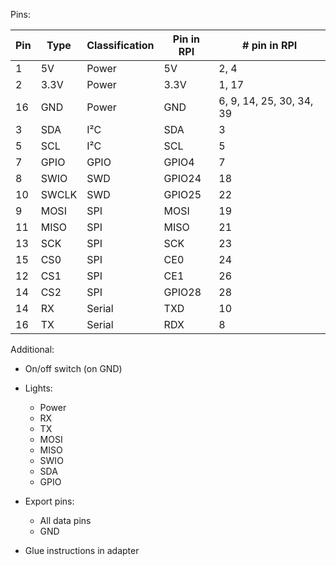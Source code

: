 Pins:

| Pin | Type  | Classification | Pin in RPI | # pin in RPI |
|-----|-------|----------------|------------|--------------|
|  1  | 5V    | Power          | 5V         | 2, 4  |
|  2  | 3.3V  | Power          | 3.3V       | 1, 17 |
| 16  | GND   | Power          | GND        | 6, 9, 14, 25, 30, 34, 39 |
|  3  | SDA   | I²C            | SDA        | 3     |
|  5  | SCL   | I²C            | SCL        | 5     |
|  7  | GPIO  | GPIO           | GPIO4      | 7     |
|  8  | SWIO  | SWD            | GPIO24     | 18    |
| 10  | SWCLK | SWD            | GPIO25     | 22    |
|  9  | MOSI  | SPI            | MOSI       | 19    |
| 11  | MISO  | SPI            | MISO       | 21    |
| 13  | SCK   | SPI            | SCK        | 23    |
| 15  | CS0   | SPI            | CE0        | 24    |
| 12  | CS1   | SPI            | CE1        | 26    |
| 14  | CS2   | SPI            | GPIO28     | 28    |
| 14  | RX    | Serial         | TXD        | 10    |
| 16  | TX    | Serial         | RDX        | 8     |

Additional:

- On/off switch (on GND)
- Lights:
  - Power
  - RX
  - TX
  - MOSI
  - MISO
  - SWIO
  - SDA
  - GPIO

- Export pins:
  - All data pins
  - GND

- Glue instructions in adapter
